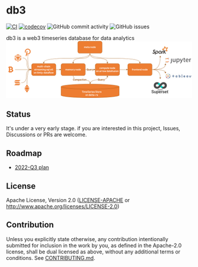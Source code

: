 # db3

[![CI](https://github.com/db3-teams/db3/workflows/CI/badge.svg)](https://github.com/db3-teams/db3/actions)
[![codecov](https://codecov.io/gh/db3-teams/db3/branch/main/graph/badge.svg?token=A2P47OWC5H)](https://codecov.io/gh/db3-teams/db3)
![GitHub commit activity](https://img.shields.io/github/commit-activity/w/db3-teams/db3)
![GitHub issues](https://img.shields.io/github/issues/db3-teams/db3)

db3 is a web3 timeseries database for data analytics
![arc](./docs/db3_arch.png)

## Status
It's under a very early stage. if you are interested in this project, Issues, Discussions or PRs are welcome.

## Roadmap

* [2022-Q3 plan](https://github.com/db3-teams/db3/issues/55)

## License
Apache License, Version 2.0
   ([LICENSE-APACHE](LICENSE-APACHE) or http://www.apache.org/licenses/LICENSE-2.0)

## Contribution

Unless you explicitly state otherwise, any contribution intentionally submitted
for inclusion in the work by you, as defined in the Apache-2.0 license, shall be
dual licensed as above, without any additional terms or conditions.
See [CONTRIBUTING.md](CONTRIBUTING.md).
